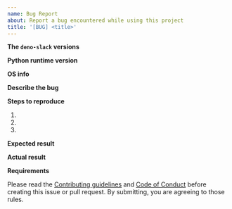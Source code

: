 ```yaml
---
name: Bug Report
about: Report a bug encountered while using this project
title: '[BUG] <title>'
---
```


<!-- If you find a bug, please search for it in the [Issues](https://github.com/slackapi/python-slack-hooks/issues), and if it isn't already tracked then create a new issue -->

**The `deno-slack` versions**

<!-- Paste the output of `pip freeze | grep slack` -->

**Python runtime version**

<!-- Paste the output of `python --version` -->

**OS info**

<!-- Paste the output of `sw_vers && uname -v` on macOS/Linux or `ver` on Windows OS -->

**Describe the bug**

<!-- A clear and concise description of what the bug is. -->

**Steps to reproduce**

<!-- Share the commands to run, source code, and project settings -->
1.
2.
3.

**Expected result**

<!-- Tell what you expected to happen -->

**Actual result**

<!-- Tell what actually happened with logs, screenshots -->

**Requirements**

Please read the [Contributing guidelines](https://github.com/slackapi/python-slack-hooks/blob/main/.github/CONTRIBUTING.md) and [Code of Conduct](https://slackhq.github.io/code-of-conduct) before creating this issue or pull request. By submitting, you are agreeing to those rules.
